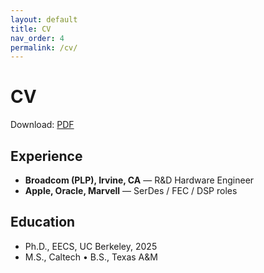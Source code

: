 ```yaml
---
layout: default
title: CV
nav_order: 4
permalink: /cv/
---
```


# CV

Download: [PDF](/assets/Kunmo_Kim_CV.pdf)

## Experience
- **Broadcom (PLP), Irvine, CA** — R&D Hardware Engineer  
- **Apple, Oracle, Marvell** — SerDes / FEC / DSP roles

## Education
- Ph.D., EECS, UC Berkeley, 2025
- M.S., Caltech • B.S., Texas A&M
